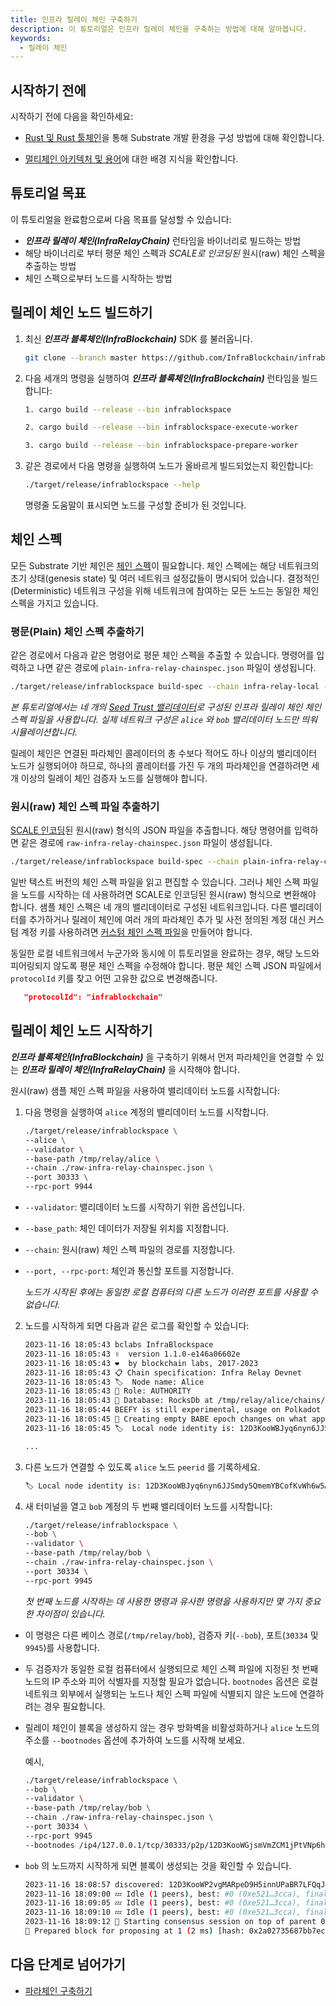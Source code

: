 ```yaml
---
title: 인프라 릴레이 체인 구축하기
description: 이 튜토리얼은 인프라 릴레이 체인을 구축하는 방법에 대해 알아봅니다.
keywords:
  - 릴레이 체인
---
```


## 시작하기 전에

시작하기 전에 다음을 확인하세요:

- [Rust 및 Rust 툴체인](../../learn/substrate/tutorials/install/rust-toolchain.md)을 통해 Substrate 개발 환경을 구성 방법에 대해 확인합니다. 

- [멀티체인 아키텍처 및 용어](../../learn/architecture/architecture.md)에 대한 배경 지식을 확인합니다.

## 튜토리얼 목표

이 튜토리얼을 완료함으로써 다음 목표를 달성할 수 있습니다:

- **_인프라 릴레이 체인(InfraRelayChain)_** 런타임을 바이너리로 빌드하는 방법 
- 해당 바이너리로 부터 평문 체인 스펙과 _SCALE로 인코딩된_ 원시(raw) 체인 스펙을 추출하는 방법
- 체인 스펙으로부터 노드를 시작하는 방법 

## 릴레이 체인 노드 빌드하기

1. 최신 ***인프라 블록체인(InfraBlockchain)*** SDK 를 불러옵니다.
   
   ```bash
   git clone --branch master https://github.com/InfraBlockchain/infrablockspace-sdk.git
   ```

2. 다음 세개의 명령을 실행하여 **_인프라 블록체인(InfraBlockchain)_** 런타임을 빌드합니다:
   
   ```bash
   1. cargo build --release --bin infrablockspace

   2. cargo build --release --bin infrablockspace-execute-worker

   3. cargo build --release --bin infrablockspace-prepare-worker
   ```

3. 같은 경로에서 다음 명령을 실행하여 노드가 올바르게 빌드되었는지 확인합니다:
   
   ```bash
   ./target/release/infrablockspace --help
   ```

   명령줄 도움말이 표시되면 노드를 구성할 준비가 된 것입니다.

## 체인 스펙

모든 Substrate 기반 체인은 [체인 스펙](../../learn/substrate/build/chain-spec.md)이 필요합니다. 체인 스펙에는 해당 네트워크의 초기 상태(genesis state) 및 여러 네트워크 설정값들이 명시되어 있습니다. 결정적인(Deterministic) 네트워크 구성을 위해 네트워크에 참여하는 모든 노드는 동일한 체인 스펙을 가지고 있습니다. 

### 평문(Plain) 체인 스펙 추출하기

같은 경로에서 다음과 같은 명령어로 평문 체인 스펙을 추출할 수 있습니다. 명령어를 입력하고 나면 같은 경로에 `plain-infra-relay-chainspec.json` 파일이 생성됩니다.

```bash
./target/release/infrablockspace build-spec --chain infra-relay-local --disable-default-bootnode > plain-infra-relay-chainspec.json
```
_본 튜토리얼에서는 네 개의 [Seed Trust 밸리데이터](../../learn/protocol/proof-of-transaction.md#블록-생성자밸리데이터-풀)로 구성된 인프라 릴레이 체인 체인 스펙 파일을 사용합니다. 실제 네트워크 구성은 `alice` 와 `bob` 밸리데이터 노드만 띄워 시뮬레이션합니다._

릴레이 체인은 연결된 파라체인 콜레이터의 총 수보다 적어도 하나 이상의 밸리데이터 노드가 실행되어야 하므로, 하나의 콜레이터를 가진 두 개의 파라체인을 연결하려면 세 개 이상의 릴레이 체인 검증자 노드를 실행해야 합니다.

### 원시(raw) 체인 스펙 파일 추출하기

[SCALE 인코딩](../../learn/substrate/learn/frame/scale-codec.md)된 원시(raw) 형식의 JSON 파일을 추출합니다. 해당 명령어를 입력하면 같은 경로에 `raw-infra-relay-chainspec.json` 파일이 생성됩니다. 

```bash
./target/release/infrablockspace build-spec --chain plain-infra-relay-chainspec.json --disable-default-bootnode --raw > raw-infra-relay-chainspec.json
```

일반 텍스트 버전의 체인 스펙 파일을 읽고 편집할 수 있습니다. 그러나 체인 스펙 파일을 노드를 시작하는 데 사용하려면 SCALE로 인코딩된 원시(raw) 형식으로 변환해야 합니다. 샘플 체인 스펙은 네 개의 밸리데이터로 구성된 네트워크입니다.
다른 밸리데이터를 추가하거나 릴레이 체인에 여러 개의 파라체인 추가 및 사전 정의된 계정 대신 커스텀 계정 키를 사용하려면 [커스텀 체인 스펙 파일](../../learn/substrate/build/chain-spec.md#커스텀-체인-스펙-생성하기)을 만들어야 합니다.

동일한 로컬 네트워크에서 누군가와 동시에 이 튜토리얼을 완료하는 경우, 해당 노드와 피어링되지 않도록 평문 체인 스펙을 수정해야 합니다. 평문 체인 스펙 JSON 파일에서 `protocolId` 키를 찾고 어떤 고유한 값으로 변경해줍니다.

```json
   "protocolId": "infrablockchain"
```

## 릴레이 체인 노드 시작하기

***인프라 블록체인(InfraBlockchain)*** 을 구축하기 위해서 먼저 파라체인을 연결할 수 있는 **_인프라 릴레이 체인(InfraRelayChain)_** 을 시작해야 합니다.

원시(raw) 샘플 체인 스펙 파일을 사용하여 밸리데이터 노드를 시작합니다:

1. 다음 명령을 실행하여 `alice` 계정의 밸리데이터 노드를 시작합니다.
   
   ```bash
   ./target/release/infrablockspace \
   --alice \
   --validator \
   --base-path /tmp/relay/alice \
   --chain ./raw-infra-relay-chainspec.json \
   --port 30333 \
   --rpc-port 9944
   ```

- `--validator`: 밸리데이터 노드를 시작하기 위한 옵션입니다.
- `--base_path`: 체인 데이터가 저장될 위치를 지정합니다.
- `--chain`: 원시(raw) 체인 스펙 파일의 경로를 지정합니다.
- `--port, --rpc-port`: 체인과 통신할 포트를 지정합니다.

   _노드가 시작된 후에는 동일한 로컬 컴퓨터의 다른 노드가 이러한 포트를 사용할 수 없습니다._

2. 노드를 시작하게 되면 다음과 같은 로그를 확인할 수 있습니다:

   ```bash
   2023-11-16 18:05:43 bclabs InfraBlockspace
   2023-11-16 18:05:43 ✌️  version 1.1.0-e146a06602e
   2023-11-16 18:05:43 ❤️  by blockchain labs, 2017-2023
   2023-11-16 18:05:43 📋 Chain specification: Infra Relay Devnet
   2023-11-16 18:05:43 🏷  Node name: Alice
   2023-11-16 18:05:43 👤 Role: AUTHORITY
   2023-11-16 18:05:43 💾 Database: RocksDb at /tmp/relay/alice/chains/infra_relay_devnet/db/full
   2023-11-16 18:05:44 BEEFY is still experimental, usage on Polkadot network is discouraged.
   2023-11-16 18:05:45 👶 Creating empty BABE epoch changes on what appears to be first startup. 
   2023-11-16 18:05:45 🏷  Local node identity is: 12D3KooWBJyq6nyn6JJSmdy5QmemYBCofKvWh6w5Am6p33tYzxu1

   ...
   ```

2. 다른 노드가 연결할 수 있도록 `alice` 노드 `peerid` 를 기록하세요.
   
   ```bash
   🏷 Local node identity is: 12D3KooWBJyq6nyn6JJSmdy5QmemYBCofKvWh6w5Am6p33tYzxu1
   ```

3. 새 터미널을 열고 `bob` 계정의 두 번째 밸리데이터 노드를 시작합니다:

   ```bash
   ./target/release/infrablockspace \
   --bob \
   --validator \
   --base-path /tmp/relay/bob \
   --chain ./raw-infra-relay-chainspec.json \
   --port 30334 \
   --rpc-port 9945 
   ```

   _첫 번째 노드를 시작하는 데 사용한 명령과 유사한 명령을 사용하지만 몇 가지 중요한 차이점이 있습니다._
   
- 이 명령은 다른 베이스 경로(`/tmp/relay/bob`), 검증자 키(`--bob`), 포트(`30334` 및 `9945`)를 사용합니다.
   
- 두 검증자가 동일한 로컬 컴퓨터에서 실행되므로 체인 스펙 파일에 지정된 첫 번째 노드의 IP 주소와 피어 식별자를 지정할 필요가 없습니다. `bootnodes` 옵션은 로컬 네트워크 외부에서 실행되는 노드나 체인 스펙 파일에 식별되지 않은 노드에 연결하려는 경우 필요합니다.

- 릴레이 체인이 블록을 생성하지 않는 경우 방화벽을 비활성화하거나 `alice` 노드의 주소를 `--bootnodes` 옵션에 추가하여 노드를 시작해 보세요. 

   예시,
   ```bash
   ./target/release/infrablockspace \
   --bob \
   --validator \
   --base-path /tmp/relay/bob \
   --chain ./raw-infra-relay-chainspec.json \
   --port 30334 \
   --rpc-port 9945 
   --bootnodes /ip4/127.0.0.1/tcp/30333/p2p/12D3KooWGjsmVmZCM1jPtVNp6hRbbkGBK3LADYNniJAKJ19NUYiq
   ```

- `bob` 의 노드까지 시작하게 되면 블록이 생성되는 것을 확인할 수 있습니다. 

   ```bash
   2023-11-16 18:08:57 discovered: 12D3KooWP2vgMARpeD9H5innUPaBR7LFQqJSP6dX4TRS9DtkqsBQ /ip4/172.16.72.194/tcp/30334
   2023-11-16 18:09:00 💤 Idle (1 peers), best: #0 (0xe521…3cca), finalized #0 (0xe521…3cca), ⬇ 1.5kiB/s ⬆ 1.5kiB/s
   2023-11-16 18:09:05 💤 Idle (1 peers), best: #0 (0xe521…3cca), finalized #0 (0xe521…3cca), ⬇ 0.2kiB/s ⬆ 0.2kiB/s
   2023-11-16 18:09:10 💤 Idle (1 peers), best: #0 (0xe521…3cca), finalized #0 (0xe521…3cca), ⬇ 0 ⬆ 0
   2023-11-16 18:09:12 🙌 Starting consensus session on top of parent 0xe5212b368879d4a38e84693a0f1582402ac100948a895217823de534cf753cca
   🎁 Prepared block for proposing at 1 (2 ms) [hash: 0x2a02735687bb7ec53f34e17424a313b8b05ecce8ac855216dfae3c254980efdc; parent_hash: 0xe521…3cca; extrinsics (2): [0x62c3…6593, 0xf265…0515]
   ```


## 다음 단계로 넘어가기

- [파라체인 구축하기](./build-a-parachain.md)